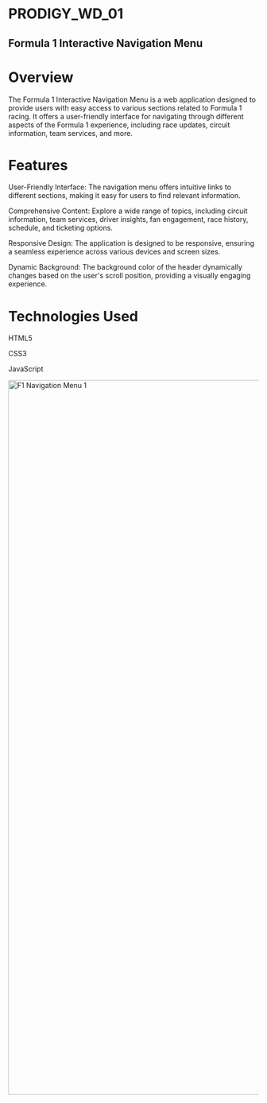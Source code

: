 # PRODIGY_WD_01

## Formula 1 Interactive Navigation Menu
# Overview
The Formula 1 Interactive Navigation Menu is a web application designed to provide users with easy access to various sections related to Formula 1 racing. It offers a user-friendly interface for navigating through different aspects of the Formula 1 experience, including race updates, circuit information, team services, and more.

# Features
User-Friendly Interface: The navigation menu offers intuitive links to different sections, making it easy for users to find relevant information.

Comprehensive Content: Explore a wide range of topics, including circuit information, team services, driver insights, fan engagement, race history, schedule, and ticketing options.

Responsive Design: The application is designed to be responsive, ensuring a seamless experience across various devices and screen sizes.

Dynamic Background: The background color of the header dynamically changes based on the user's scroll position, providing a visually engaging experience.

# Technologies Used

HTML5

CSS3

JavaScript

<img width="1438" alt="F1 Navigation Menu 1" src="https://github.com/Raghav-26491/PRODIGY_WD_01/assets/145380406/faec788d-3655-4663-8f1c-9d232440339d">



